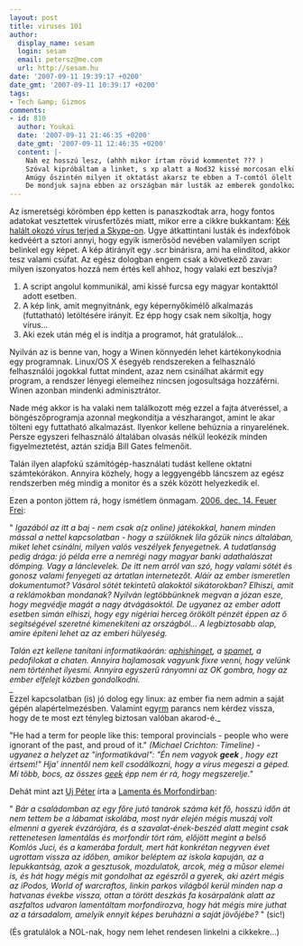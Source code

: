 ```yaml
---
layout: post
title: viruses 101
author:
  display_name: sesam
  login: sesam
  email: petersz@me.com
  url: http://sesam.hu
date: '2007-09-11 19:39:17 +0200'
date_gmt: '2007-09-11 10:39:17 +0200'
tags:
- Tech &amp; Gizmos
comments:
- id: 810
  author: Youkai
  date: '2007-09-11 21:46:35 +0200'
  date_gmt: '2007-09-11 12:46:35 +0200'
  content: |-
    Nah ez hosszú lesz, (ahhh mikor írtam rövid kommentet ??? )
    Szóval kipróbáltam a linket, s xp alatt a Nod32 kissé morcosan elküldött a déli féltekére, de amúgy leverte a scr-t mint vak a vizespoharat. Most már csak egy a kérdésem, hogy lehet a mai világban xp/vista alatt meglenni 100%-os virusírtó nélkül ???  Mondjuk a vista alatt kissé megváltozott a dolog, ott  még adminként is kissé hülyének néznek ami jó dolog, az egységsugarú usernél, de kissé idegelő, ha épp valamit csinálnál, de nem hagyja az os :(
    Amúgy őszintén milyen it oktatást akarsz te ebben a T-comtól ölelt ki országban, már ha szabad egy kicsit plagizálnom, az átlag számtech óra kimerül abban hogy megismerik a pasziánszt, meg az aknakeresőt, a többibe már kifárad a számtech tanár. Mert hát ugye az gáz, ha szigorú, meg minden. Én személy szerint kötelezővé tenném az érettségit belőle mindenhol, de nem ECDL-es szinten, talán a BME progmat. szigorlatja jó lenne. :) S akkor nem kellene ilyen hülyeségeket olvasni az zindexen. Nem sírna a gyerek, a neten, hogy őt átverték, vagy a kiscsaj nem lenne kéretlenül ,aktív szereplője a legújabb pedofil pornónak...
    De mondjuk sajna ebben az országban már lusták az emberek gondolkozni is. Csodálkozunk, hogy itt vagyunk???
---
```


Az ismeretségi körömben épp ketten is panaszkodtak arra, hogy fontos adatokat vesztettek vírusfertőzés miatt, mikor erre a cikkre bukkantam: [Kék halált okozó vírus terjed a Skype-on](http://index.hu/tech/biztonsag/skype070910). Ugye átkattintani lusták és indexfóbok kedvéért a sztori annyi, hogy egyik ismerősöd nevében valamilyen script belinkel egy képet. A kép átirányít egy .scr binárisra, ami ha elindítod, akkor tesz valami csúfat. Az egész dologban engem csak a következő zavar: milyen iszonyatos hozzá nem értés kell ahhoz, hogy valaki ezt beszívja?

1) A script angolul kommunikál, ami kissé furcsa egy magyar kontakttól adott esetben.  
2) A kép link, amit megnyitnánk, egy képernyőkímélő alkalmazás (futtatható) letöltésére irányít. Ez épp hogy csak nem sikoltja, hogy vírus...  
3) Aki ezek után még el is indítja a programot, hát gratulálok...

Nyilván az is benne van, hogy a Winen könnyedén lehet kártékonykodnia egy programnak. Linux/OS X ésegyéb rendszereken a felhasználó felhasználói jogokkal futtat mindent, azaz nem csinálhat akármit egy program, a rendszer lényegi elemeihez nincsen jogosultsága hozzáférni. Winen azonban mindenki adminisztrátor.

Nade még akkor is ha valaki nem találkozott még ezzel a fajta átveréssel, a böngészőprogramja azonnal megkondítja a vészharangot, amint le akar tölteni egy futtatható alkalmazást. Ilyenkor kellene behúznia a rinyarelének. Persze egyszeri felhasználó általában olvasás nélkül leokézik minden figyelmeztetést, aztán szidja Bill Gates felmenőit.

Talán ilyen alapfokú számítógép-használati tudást kellene oktatni számtekórákon. Annyira közhely, hogy a leggyengébb láncszem az egész rendszerben még mindig a monitor és a szék között helyezkedik el.

Ezen a ponton jöttem rá, hogy ismétlem önmagam. [2006\. dec. 14. Feuer Frei](http://sesam.hu/2006/12/14/feuer-frei):

" _Igazából az itt a baj - nem csak a(z online) játékokkal, hanem minden mással a nettel kapcsolatban - hogy a szülőknek lila gőzük nincs általában, miket lehet csinálni, milyen valós veszélyek fenyegetnek. A tudatlanság pedig drága: jó példa erre a nemrégi nagy magyar banki adathalászat dömping. Vagy a lánclevelek. De itt nem arról van szó, hogy valami sötét és gonosz valami fenyegeti az ártatlan internetezőt. Aláír az ember ismeretlen dokumentumot? Vásárol sötét tekintetű alakoktól sikátorokban? Elhiszi, amit a reklámokban mondanak? Nyilván legtöbbünknek megvan a józan esze, hogy megvédje magát a nagy átvágásoktól. De ugyanez az ember adott esetben simán elhiszi, hogy egy nigériai herceg örökölt pénzét éppen az ő segítségével szeretné kimenekíteni az országból... A legbiztosabb alap, amire építeni lehet az az emberi hülyeség._

_Talán ezt kellene tanítani informatikaórán: a[phishinget](http://en.wikipedia.org/wiki/Phishing), a [spamet](http://en.wikipedia.org/wiki/Spam_%28electronic%29), a pedofilokat a chaten. Annyira hajlamosak vagyunk fixre venni, hogy velünk nem történhet ilyesmi. Annyira egyszerű rányomni az OK gombra, hogy az ember elfelejt közben gondolkodni._  
_  
Ezzel kapcsolatban (is) jó dolog egy linux: az ember fia nem admin a saját gépén alapértelmezésben. Valamint egy[rm](http://en.wikipedia.org/wiki/Rm_\(Unix\)) parancs nem kérdez vissza, hogy de te most ezt tényleg biztosan valóban akarod-é._

"He had a term for people like this: temporal provincials - people who were ignorant of the past, and proud of it." _(Michael Crichton: Timeline) - ugyanez a helyzet az "informatikával": "Én nem vagyok **geek** , hogy ezt értsem!" Hja' innentől nem kell csodálkozni, hogy a vírus megeszi a géped. Mi több, bocs, az összes [geek](http://sesam.hu/2005/10/20/welcome-to-the-internet) épp nem ér rá, hogy megszerelje."_

Dehát mint azt [Uj Péter](mailto:up@mail.index.hu) írta a [Lamenta és Morfondírban](http://www.nol.hu/framed/462925):

" _Bár a családomban az egy főre jutó tanárok száma két fő, hosszú időn át nem tettem be a lábamat iskolába, most nyár elején mégis muszáj volt elmenni a gyerek évzárójára, és a szavalat-ének-beszéd alatt megint csak rettenetesen lamentálás és morfondír tört rám, előjött megint a belső Komlós Juci, és a kamerába fordult, mert hát konkrétan negyven évet ugrottam vissza az időben, amikor beléptem az iskola kapuján, az a lepukkantság, azok a gesztusok, mozdulatok, arcok, még a műsor elemei is, és hát hogy mégis mit gondolhat az egészről a gyerek, aki azért mégis az iPodos, World of warcraftos, linkin parkos világból kerül minden nap a hatvanas évekbe vissza, ottan a törött deszkás fa kosárpalánk alatt az aszfaltos udvaron lamentáltam morfondírozva, hogy hát mégis mire juthat az a társadalom, amelyik ennyit képes beruházni a saját jövőjébe?_ " (sic!)

(És gratulálok a NOL-nak, hogy nem lehet rendesen linkelni a cikkekre...)
